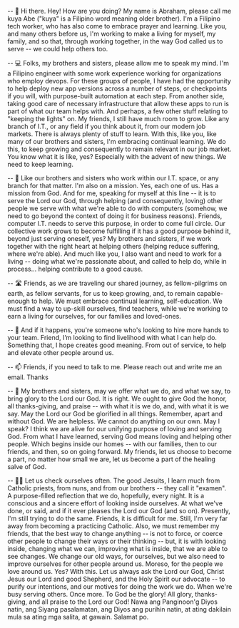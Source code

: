 -- 👋 Hi there. Hey! How are you doing? My name is Abraham, please call me kuya Abe ("kuya" is a Filipino word meaning older brother). I'm a Filipino tech worker, who has also come to embrace prayer and learning. Like you, and many others before us, I'm working to make a living for myself, my family, and so that, through working together, in the way God called us to serve -- we could help others too.

-- 💻 Folks, my brothers and sisters, please allow me to speak my mind. I'm a Filipino engineer with some work experience working for organizations who employ devops. For these groups of people, I have had the opportunity to help deploy new app versions across a number of steps, or checkpoints if you will, with purpose-built automation at each step. From another side, taking good care of necessary infrastructure that allow these apps to run is part of what our team helps with. And perhaps, a few other stuff relating to "keeping the lights" on. My friends, I still have much room to grow. Like any branch of I.T., or any field if you think about it, from our modern job markets. There is always plenty of stuff to learn. With this, like you, like many of our brothers and sisters, I'm embracing continual learning. We do this, to keep growing and consequently to remain relevant in our job market. You know what it is like, yes? Especially with the advent of new things. We need to keep learning. 

-- 🏡 Like our brothers and sisters who work within our I.T. space, or any branch for that matter. I'm also on a mission. Yes, each one of us. Has a mission from God. And for me, speaking for myself at this line -- it is to serve the Lord our God, through helping (and consequently, loving) other people we serve with what we're able to do with computers (somehow, we need to go beyond the context of doing it for business reasons). Friends, computer I.T. needs to serve this purpose, in order to come full circle. Our collective work grows to become fulfilling if it has a good purpose behind it, beyond just serving oneself, yes? My brothers and sisters, if we work together with the right heart at helping others (helping reduce suffering, where we're able). And much like you, I also want and need to work for a living -- doing what we're passionate about, and called to help do, while in process... helping contribute to a good cause.

-- 🛣️ Friends, as we are traveling our shared journey, as fellow-pilgrims on earth, as fellow servants, for us to keep growing, and, to remain capable-enough to help. We must embrace continual learning, self-education. We must find a way to up-skill ourselves, find teachers, while we're working to earn a living for ourselves, for our families and loved-ones.

-- 💞️ And if it happens, you're someone who's looking to hire more hands to your team. Friend, I’m looking to find livelihood with what I can help do. Something that, I hope creates good meaning. From out of service, to help and elevate other people around us.

-- 📫 Friends, if you need to talk to me. Please reach out and write me an email. Thanks

-- 🌅 My brothers and sisters, may we offer what we do, and what we say, to bring glory to the Lord our God. It is right. We ought to give God the honor, all thanks-giving, and praise -- with what it is we do, and, with what it is we say. May the Lord our God be glorified in all things. Remember, apart and without God. We are helpless. We cannot do anything on our own. May I speak? I think we are alive for our unifying purpose of loving and serving God. From what I have learned, serving God means loving and helping other people. Which begins inside our homes -- with our families, then to our friends, and then, so on going forward. My friends, let us choose to become a part, no matter how small we are, let us become a part of the healing salve of God.

-- 🤲🏼 Let us check ourselves often. The good Jesuits, I learn much from Catholic priests, from nuns, and from our brothers -- they call it "examen". A purpose-filled reflection that we do, hopefully, every night. It is a conscious and a sincere effort of looking inside ourselves. At what we've done, or said, and if it ever pleases the Lord our God (and so on). Presently, I'm still trying to do the same. Friends, it is difficult for me. Still, I'm very far away from becoming a practicing Catholic. Also, we must remember my friends, that the best way to change anything -- is not to force, or coerce other people to change their ways or their thinking -- but, it is with looking inside, changing what we can, improving what is inside, that we are able to see changes. We change our old ways, for ourselves, but we also need to improve ourselves for other people around us. Moreso, for the people we love around us. Yes? With this. Let us always ask the Lord our God, Christ Jesus our Lord and good Shepherd, and the Holy Spirit our advocate -- to purify our intentions, and our motives for doing the work we do. When we're busy serving others. Once more. To God be the glory! All glory, thanks-giving, and all praise to the Lord our God! Nawa ang Panginoon'g Diyos natin, ang Siyang pasalamatan, ang Diyos ang purihin natin, at ating dakilain mula sa ating mga salita, at gawain. Salamat po.

<!---
abormate/abormate is a ✨ special ✨ repository because its `README.md` (this file) appears on your GitHub profile.
You can click the Preview link to take a look at your changes.
--->
